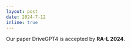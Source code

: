 ```yaml
---
layout: post
date: 2024-7-12
inline: true
---
```


Our paper DriveGPT4 is accepted by **RA-L 2024**.